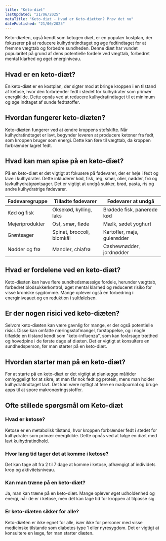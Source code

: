 ```yaml
---
title: "Keto-diæt"
lastUpdated: "21/06/2025"
metaTitle: "Keto-diæt - Hvad er Keto-diætten? Prøv det nu"
datePublished: "21/06/2025"
---
```


Keto-diæten, også kendt som ketogen diæt, er en populær kostplan, der fokuserer på at reducere kulhydratindtaget og øge fedtindtaget for at fremme vægttab og forbedre sundheden. Denne diæt har vundet popularitet på grund af dens potentielle fordele ved vægttab, forbedret mental klarhed og øget energiniveau.

## Hvad er en keto-diæt?

En keto-diæt er en kostplan, der sigter mod at bringe kroppen i en tilstand af ketose, hvor den forbrænder fedt i stedet for kulhydrater som primær energikilde. Dette opnås ved at reducere kulhydratindtaget til et minimum og øge indtaget af sunde fedtstoffer.

## Hvordan fungerer keto-diæten?

Keto-diæten fungerer ved at ændre kroppens stofskifte. Når kulhydratindtaget er lavt, begynder leveren at producere ketoner fra fedt, som kroppen bruger som energi. Dette kan føre til vægttab, da kroppen forbrænder lagret fedt.

## Hvad kan man spise på en keto-diæt?

På en keto-diæt er det vigtigt at fokusere på fødevarer, der er høje i fedt og lave i kulhydrater. Dette inkluderer kød, fisk, æg, smør, olier, nødder, frø og lavkulhydratgrøntsager. Det er vigtigt at undgå sukker, brød, pasta, ris og andre kulhydratrige fødevarer.

| Fødevaregruppe | Tilladte fødevarer | Fødevarer at undgå |
|----------------|--------------------|--------------------|
| Kød og fisk    | Oksekød, kylling, laks | Brødede fisk, panerede kød |
| Mejeriprodukter| Ost, smør, fløde   | Mælk, sødet yoghurt |
| Grøntsager     | Spinat, broccoli, blomkål | Kartofler, majs, gulerødder |
| Nødder og frø  | Mandler, chiafrø   | Cashewnødder, jordnødder |

## Hvad er fordelene ved en keto-diæt?

Keto-diæten kan have flere sundhedsmæssige fordele, herunder vægttab, forbedret blodsukkerkontrol, øget mental klarhed og reduceret risiko for visse kroniske sygdomme. Mange oplever også en forbedring i energiniveauet og en reduktion i sultfølelsen.

## Er der nogen risici ved keto-diæten?

Selvom keto-diæten kan være gavnlig for mange, er der også potentielle risici. Disse kan omfatte næringsstofmangel, forstoppelse, og i nogle tilfælde en tilstand kendt som "keto-influenza", som kan forårsage træthed og hovedpine i de første dage af diæten. Det er vigtigt at konsultere en sundhedsperson, før man starter på en keto-diæt.

## Hvordan starter man på en keto-diæt?

For at starte på en keto-diæt er det vigtigt at planlægge måltider omhyggeligt for at sikre, at man får nok fedt og protein, mens man holder kulhydratindtaget lavt. Det kan være nyttigt at føre en madjournal og bruge apps til at spore makronæringsstoffer.

## Ofte stillede spørgsmål om Keto-diæt

### Hvad er ketose?

Ketose er en metabolisk tilstand, hvor kroppen forbrænder fedt i stedet for kulhydrater som primær energikilde. Dette opnås ved at følge en diæt med lavt kulhydratindhold.

### Hvor lang tid tager det at komme i ketose?

Det kan tage alt fra 2 til 7 dage at komme i ketose, afhængigt af individets krop og aktivitetsniveau.

### Kan man træne på en keto-diæt?

Ja, man kan træne på en keto-diæt. Mange oplever øget udholdenhed og energi, når de er i ketose, men det kan tage tid for kroppen at tilpasse sig.

### Er keto-diæten sikker for alle?

Keto-diæten er ikke egnet for alle, især ikke for personer med visse medicinske tilstande som diabetes type 1 eller nyresygdom. Det er vigtigt at konsultere en læge, før man starter diæten.